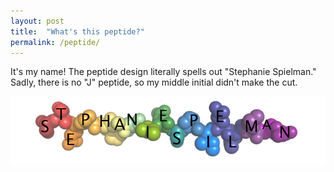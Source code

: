 ```yaml
---
layout: post
title:  "What's this peptide?"
permalink: /peptide/
---
```


It's my name! The peptide design literally spells out "Stephanie Spielman." Sadly, there is no "J" peptide, so my middle initial didn't make the cut.


![Stephanie Spielman peptide](/images/peptide_explanation.png)